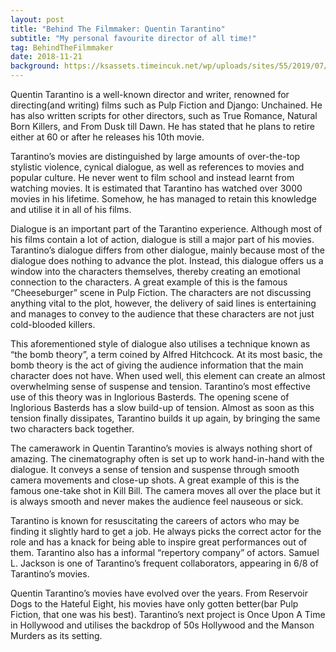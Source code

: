 ```yaml
---
layout: post
title: "Behind The Filmmaker: Quentin Tarantino"
subtitle: "My personal favourite director of all time!"
tag: BehindTheFilmmaker
date: 2018-11-21
background: https://ksassets.timeincuk.net/wp/uploads/sites/55/2019/07/QT-920x583.jpg
---
```

Quentin Tarantino is a well-known director and writer, renowned for directing(and writing) films such as Pulp Fiction and Django: Unchained. He has also written scripts for other directors, such as True Romance, Natural Born Killers, and From Dusk till Dawn. He has stated that he plans to retire either at 60 or after he releases his 10th movie. 

Tarantino’s movies are distinguished by large amounts of over-the-top stylistic violence, cynical dialogue, as well as references to movies and popular culture. He never went to film school and instead learnt from watching movies. It is estimated that Tarantino has watched over 3000 movies in his lifetime. Somehow, he has managed to retain this knowledge and utilise it in all of his films.

Dialogue is an important part of the Tarantino experience. Although most of his films contain a lot of action, dialogue is still a major part of his movies. Tarantino’s dialogue differs from other dialogue, mainly because most of the dialogue does nothing to advance the plot. Instead, this dialogue offers us a window into the characters themselves, thereby creating an emotional connection to the characters. A great example of this is the famous “Cheeseburger” scene in Pulp Fiction. The characters are not discussing anything vital to the plot, however, the delivery of said lines is entertaining and manages to convey to the audience that these characters are not just cold-blooded killers.

This aforementioned style of dialogue also utilises a technique known as “the bomb theory”, a term coined by Alfred Hitchcock. At its most basic, the bomb theory is the act of giving the audience information that the main character does not have. When used well, this element can create an almost overwhelming sense of suspense and tension. Tarantino’s most effective use of this theory was in Inglorious Basterds. The opening scene of Inglorious Basterds has a slow build-up of tension. Almost as soon as this tension finally dissipates, Tarantino builds it up again, by bringing the same two characters back together. 

The camerawork in Quentin Tarantino’s movies is always nothing short of amazing. The cinematography often is set up to work hand-in-hand with the dialogue. It conveys a sense of tension and suspense through smooth camera movements and close-up shots. A great example of this is the famous one-take shot in Kill Bill. The camera moves all over the place but it is always smooth and never makes the audience feel nauseous or sick.

Tarantino is known for resuscitating the careers of actors who may be finding it slightly hard to get a job. He always picks the correct actor for the role and has a knack for being able to inspire great performances out of them. Tarantino also has a informal “repertory company” of actors. Samuel L. Jackson is one of Tarantino’s frequent collaborators, appearing in 6/8 of Tarantino’s movies. 

Quentin Tarantino’s movies have evolved over the years. From Reservoir Dogs to the Hateful Eight, his movies have only gotten better(bar Pulp Fiction, that one was his best). Tarantino’s next project is Once Upon A Time in Hollywood and utilises the backdrop of 50s Hollywood and the Manson Murders as its setting. 